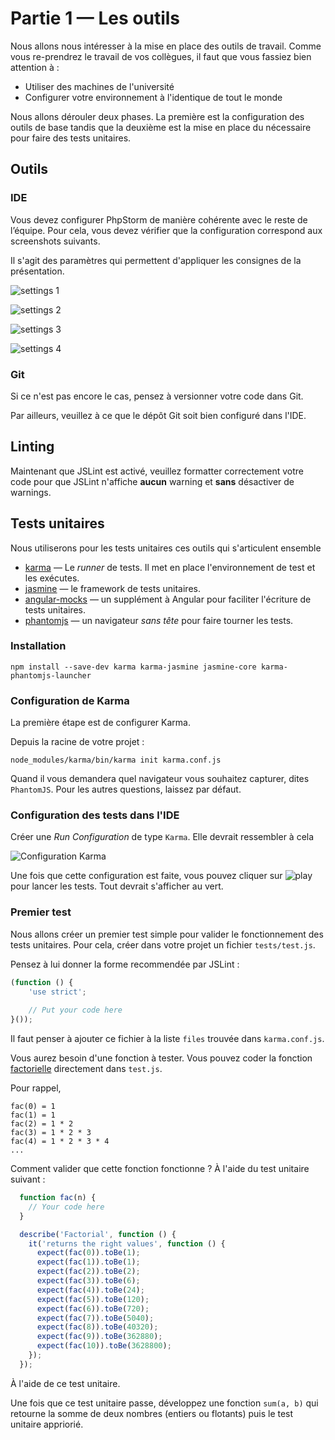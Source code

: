 Partie&nbsp;1&nbsp;&mdash; Les outils
=====================================

Nous allons nous intéresser à la mise en place des outils de travail.
Comme vous re-prendrez le travail de vos collègues, il faut que vous
fassiez bien attention à&nbsp;:

- Utiliser des machines de l'université
- Configurer votre environnement à l'identique de tout le monde

Nous allons dérouler deux phases. La première est la configuration des
outils de base tandis que la deuxième est la mise en place du nécessaire
pour faire des tests unitaires.

## Outils

### IDE

Vous devez configurer PhpStorm de manière cohérente avec le reste de 
l’équipe. Pour cela, vous devez vérifier que la configuration correspond 
aux screenshots suivants.

Il s'agit des paramètres qui permettent d'appliquer les consignes de
la présentation.

![settings 1](img/settings1.png)

![settings 2](img/settings2.png)

![settings 3](img/settings3.png)

![settings 4](img/settings4.png)

### Git

Si ce n'est pas encore le cas, pensez à versionner votre code dans Git.

Par ailleurs, veuillez à ce que le dépôt Git soit bien configuré dans
l'IDE.

## Linting

Maintenant que JSLint est activé, veuillez formatter correctement votre
code pour que JSLint n'affiche **aucun** warning et **sans** désactiver
de warnings.

## Tests unitaires

Nous utiliserons pour les tests unitaires ces outils qui s'articulent
ensemble

- [karma](https://karma-runner.github.io/1.0/index.html)&nbsp;&mdash;
  Le *runner* de tests. Il met en place l'environnement de test et
  les exécutes.
- [jasmine](https://jasmine.github.io/)&nbsp;&mdash; le framework de
  tests unitaires.
- [angular-mocks](https://docs.angularjs.org/api/ngMock)&nbsp;&mdash; un
  supplément à Angular pour faciliter l'écriture de tests unitaires.
- [phantomjs](http://phantomjs.org/)&nbsp;&mdash; un navigateur *sans
  tête* pour faire tourner les tests.
  
### Installation

```
npm install --save-dev karma karma-jasmine jasmine-core karma-phantomjs-launcher
```
  
### Configuration de Karma

La première étape est de configurer Karma.

Depuis la racine de votre projet&nbsp;:

```
node_modules/karma/bin/karma init karma.conf.js
```

Quand il vous demandera quel navigateur vous souhaitez capturer, dites
`PhantomJS`. Pour les autres questions, laissez par défaut.

### Configuration des tests dans l'IDE

Créer une *Run Configuration* de type `Karma`. Elle devrait ressembler
à cela

![Configuration Karma](img/settings_karma.png)

Une fois que cette configuration est faite, vous pouvez cliquer sur
![play](img/save.png) pour lancer les tests. Tout devrait s'afficher
au vert.

### Premier test

Nous allons créer un premier test simple pour valider le fonctionnement
des tests unitaires. Pour cela, créer dans votre projet un fichier
`tests/test.js`.

Pensez à lui donner la forme recommendée par JSLint&nbsp;:

```javascript
(function () {
    'use strict';
    
    // Put your code here
}());
```

Il faut penser à ajouter ce fichier à la liste `files` trouvée dans
`karma.conf.js`.

Vous aurez besoin d'une fonction à tester. Vous pouvez coder la fonction
[factorielle](https://fr.wikipedia.org/wiki/Factorielle) directement
dans `test.js`.

Pour rappel,

```
fac(0) = 1
fac(1) = 1
fac(2) = 1 * 2
fac(3) = 1 * 2 * 3
fac(4) = 1 * 2 * 3 * 4
...
```

Comment valider que cette fonction fonctionne&nbsp;? À l'aide du test
unitaire suivant&nbsp;:

```javascript
  function fac(n) {
    // Your code here
  }

  describe('Factorial', function () {
    it('returns the right values', function () {
      expect(fac(0)).toBe(1);
      expect(fac(1)).toBe(1);
      expect(fac(2)).toBe(2);
      expect(fac(3)).toBe(6);
      expect(fac(4)).toBe(24);
      expect(fac(5)).toBe(120);
      expect(fac(6)).toBe(720);
      expect(fac(7)).toBe(5040);
      expect(fac(8)).toBe(40320);
      expect(fac(9)).toBe(362880);
      expect(fac(10)).toBe(3628800);
    });
  });
```

À l'aide de ce test unitaire.

Une fois que ce test unitaire passe, développez une fonction `sum(a, b)`
qui retourne la somme de deux nombres (entiers ou flotants) puis le test
unitaire appriorié.
